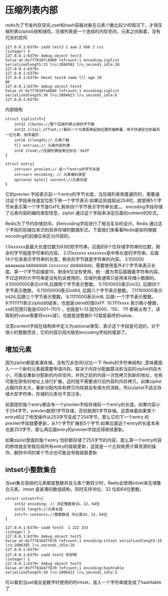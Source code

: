 # 压缩列表内部
redis为了节省内存空间,zset和hash容器对象在元素个数比较少的情况下，才用压缩列表(ziplist)结构储存。压缩列表是一个连续的内存空间，元素之间挨着，没有冗余的空间

```
127.0.0.1:6379> zadd test3 1 aaa 2 bbb 3 ccc
(integer) 3
127.0.0.1:6379> debug object test3
Value at:0x7f7618fc8900 refcount:1 encoding:ziplist serializedlength:33 lru:2804582 lru_seconds_idle:20
127.0.0.1:6379>
127.0.0.1:6379>
127.0.0.1:6379> hmset test4 name lll age 10
OK
127.0.0.1:6379> debug object test4
Value at:0x7f7618fa9b80 refcount:1 encoding:ziplist serializedlength:30 lru:2804623 lru_seconds_idle:6
127.0.0.1:6379>
```

内部结构
```
struct ziplist<T>{
    int32 zlbutes;//整个压缩列表占用的字节数
    int32 zltail_offset;//最后一个元素距离起始位置的偏移量，用于快速定位到最后一位元素，倒序遍历
    int16 zllength;// 元素个数
    T[] entries;// 元素内容列表
    int8 zlend;//压缩列表结束位标志：0xFF
}

struct entry{
    int<var> prevlen;// 前一个entry的字节长度
    int<var> encoding; // 元素编码类型
    optional byte[] content;//元素内容
}
```

它的prevlen 字段表示前一个entry的字节长度，当压缩列表倒着遍历时，需要通过这个字段来快速定位到下用一个字节表示:如果达到或超出254时，就使用5个字节米表示第一个字节是OxFE,剩余四个字节表示字符串长度。。
encoding字段存储了元素内容的编码类型信息，ziplist 通过这个字段来决定后面的content的形式。

Redis为了节约存储空间，对encoding字段进行了相当复杂的设计。Redis 通过这个字段的前缀位来识别具体存储的数据形式。下面我们来看看Redis是如何根据encoding的前缀位来区分内容的。

1.0xxxxxx是最大长度位数为63的短字符串，后面的6个位存储字符串的位数，剩余的字节就是字符串的内容。
2.01xxxxxx xxxxxxxx是中等长度的字符串，后面14个位来表示字符串的长度，剩余的字节就是字符串的内容。
3.100000 aaaaaaaa bbbbbbbb cccccccc dddddddd，需要使用氢外4个字节来表示长度。第一个字节前缀是10，剩余6位没有使用，统- -置为零后面跟着字符串内容。不过这样的大字符串是没有机会使用的，压缩列表通常只是用来存储小数据的。
4.10000000表示int16,后跟两个字节表示整数。
5.11010000表示int32, 后跟四个字节表示整数。
6.11000000表示int64, 后跟八个字节表示整数。
7.11100000表示int24,后跟三个字节表示整数。
8.11111000表示int8, 后跟-一个字节表示整数。
9.11111111表示ziplist的结束，也就是zlend的值0xFF.
10.1111xxxx 表示极小整数，xx的范围只能是(0001~1101) ，也就是1~13.因为000、110、 111 都被占用了。读取到的value需要将xxxx减1，也就是说整数0-12就是最终的value。

注意content字段在结构体中定义为optional类型，表示这个字段是可选的，对于很小的整数而言，它的内容已经内联到encoding字段的尾部了。

## 增加元素

因为ziplist都是紧凑存储，没有冗余空间(对比一下 Redis的字符串结构) ,意味着插入一一个新的元素就需要申请内存。取决于内存分配器算法和当前的ziplist内存大小，可能会重新分配新的内存空间，并将之前的内容一次性拷贝到新的地址，也有可能在原有的地址上进行扩展，这时就不需要进行旧内容的内存拷贝。如果ziplist占据内存太大，重新分配内存和拷贝内存就会有很大的消耗，所以ziplist不适合存储大型字符串，存储的元素也不宜过多。

前面提到每个entry都会有一个prevlen字段存储前一个entry的长度。如果内容小于254字节，prevlen就用1字节存储，否则就用5字节存储。这意味着如果某个entry经过了修改操作从253字节变成了254字节，那么它的下一个entry 的prevlen字段就要更新，从1个字节扩展到5个字节;如果后面这个entry的长度本来也是253字节，那么再后面entry的prevlen字段还得继续更新。

如果ziplist里面的每个entry 恰好都存储了253字节的内容，那么第一个entry内容的修改就会导致后续所有entry的级联更新，这就是一个比较耗费计算资源的操作。删除中间的某个节点也可能会导致级联更新

## intset小整数集合
当set集合容纳的元素都是整数并且元素个数较少时，Redis会使用intset来在储集合元素。intset 是紧凑的数组结构，同时支持16位、32 位和64位整数。
```
struct intset<T>{
    int32 encoding; // 决定整数是16，32，64位
    int32 length;//元素长度
    int<T> contents;//整数数组 可以是16，32，64位
}
```

```
127.0.0.1:6379> sadd test5  1 222 333
(integer) 3
127.0.0.1:6379> debug object test5
Value at:0x7f761b47f670 refcount:1 encoding:intset serializedlength:15 lru:2806385 lru_seconds_idle:26
127.0.0.1:6379>
127.0.0.1:6379> sadd test5 你好啊
(integer) 1
127.0.0.1:6379> debug object test5
Value at:0x7f761b47f670 refcount:1 encoding:hashtable serializedlength:19 lru:2806422 lru_seconds_idle:3
```
可以看到当set值全是数字时使用的时intset，放入一个字符串就变成了hashtable了